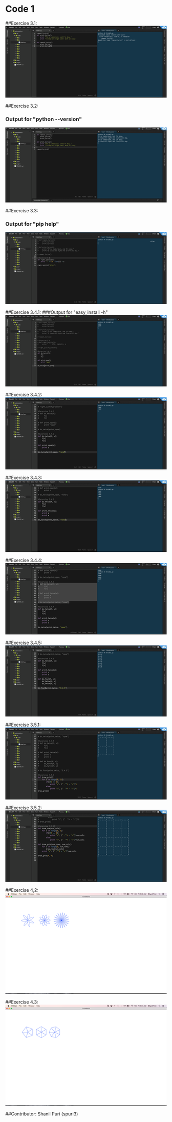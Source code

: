 # Code 1
##Exercise 3.1:
![Alt text](3.1.final.png?raw=true)

##Exercise 3.2:
### Output for "python --version"
![Alt text](3.2.png?raw=true)

##Exercise 3.3:
### Output for "pip help"
![Alt text](3.3.png?raw=true)

##Exercise 3.4.1:
###Output for "easy_install -h"
![Alt text](3.4.1.png?raw=true)

##Exercise 3.4.2:
![Alt text](3.4.2.png?raw=true)

##Exercise 3.4.3:
![Alt text](3.4.3.png?raw=true)

##Exercise 3.4.4:
![Alt text](3.4.4.png?raw=true)

##Exercise 3.4.5:
![Alt text](3.4.5.png?raw=true)

##Exercise 3.5.1:
![Alt text](3.5.1.png?raw=true)

##Exercise 3.5.2:
![Alt text](3.5.2.png?raw=true)

##Exercise 4,2:
![Alt text](4.2.png?raw=true)

##Exercise 4.3:
![Alt text](4.3.png?raw=true)


##Contributor:
Shanil Puri (spuri3)